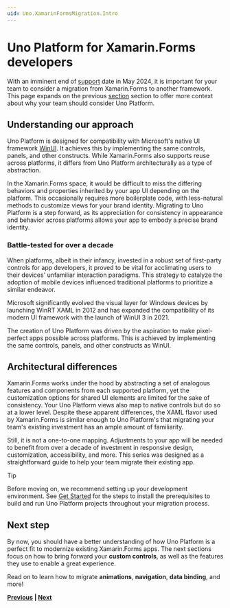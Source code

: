 ```yaml
---
uid: Uno.XamarinFormsMigration.Intro
---
```


# Uno Platform for Xamarin.Forms developers

With an imminent end of [support](https://dotnet.microsoft.com/platform/support/policy/xamarin#microsoft-support) date in May 2024, it is important for your team to consider a migration from Xamarin.Forms to another framework. This page expands on the previous [section](xref:Uno.XamarinFormsMigration.Overview) section to offer more context about why your team should consider Uno Platform.

## Understanding our approach

Uno Platform is designed for compatibility with Microsoft's native UI framework [WinUI](https://learn.microsoft.com/windows/apps/winui/winui3/). It achieves this by implementing the same controls, panels, and other constructs. While Xamarin.Forms also supports reuse across platforms, it differs from Uno Platform architecturally as a type of abstraction. 

In the Xamarin.Forms space, it would be difficult to miss the differing behaviors and properties inherited by your app UI depending on the platform. This occasionally requires more boilerplate code, with less-natural methods to customize views for your brand identity. Migrating to Uno Platform is a step forward, as its appreciation for consistency in appearance and behavior across platforms allows your app to embody a precise brand identity.

### Battle-tested for over a decade

When platforms, albeit in their infancy, invested in a robust set of first-party controls for app developers, it proved to be vital for acclimating users to their devices' unfamiliar interaction paradigms. This strategy to catalyze the adoption of mobile devices influenced traditional platforms to prioritize a similar endeavor. 

Microsoft significantly evolved the visual layer for Windows devices by launching WinRT XAML in 2012 and has expanded the compatibility of its modern UI framework with the launch of WinUI 3 in 2021. 

The creation of Uno Platform was driven by the aspiration to make pixel-perfect apps possible across platforms. This is achieved by implementing the same controls, panels, and other constructs as WinUI.

## Architectural differences

Xamarin.Forms works under the hood by abstracting a set of analogous features and components from each supported platform, yet the customization options for shared UI elements are limited for the sake of consistency. Your Uno Platform views also map to native controls but do so at a lower level. Despite these apparent differences, the XAML flavor used by Xamarin.Forms is similar enough to Uno Platform's that migrating your team's existing investment has an ample amount of familiarity.

Still, it is not a one-to-one mapping. Adjustments to your app will be needed to benefit from over a decade of investment in responsive design, customization, accessibility, and more. This series was designed as a straightforward guide to help your team migrate their existing app.

> [!TIP]
> Before moving on, we recommend setting up your development environment. See [Get Started](xref:Uno.GetStarted) for the steps to install the prerequisites to build and run Uno Platform projects throughout your migration process.

## Next step

By now, you should have a better understanding of how Uno Platform is a perfect fit to modernize existing Xamarin.Forms apps. The next sections focus on how to bring forward your **custom controls**, as well as the features they use to enable a great experience. 

Read on to learn how to migrate **animations**, **navigation**, **data binding**, and more!

**[Previous](xref:Uno.XamarinFormsMigration.Overview) | [Next](xref:Uno.XamarinFormsMigration.Overview#whats-covered)**